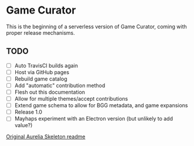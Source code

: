 Game Curator
============

This is the beginning of a serverless version of Game Curator, coming with
proper release mechanisms.

TODO
----

* [ ] Auto TravisCI builds again
* [ ] Host via GitHub pages
* [ ] Rebuild game catalog
* [ ] Add "automatic" contribution method
* [ ] Flesh out this documentation
* [ ] Allow for multiple themes/accept contributions
* [ ] Extend game schema to allow for BGG metadata, and game expansions
* [ ] Release 1.0
* [ ] Mayhaps experiment with an Electron version (but unlikely to add value?)

[Original Aurelia Skeleton readme](AURELIA-README.md)

